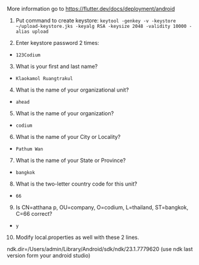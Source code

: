 More information go to https://flutter.dev/docs/deployment/android

1. Put command to create keystore:
`keytool -genkey -v -keystore ~/upload-keystore.jks -keyalg RSA -keysize 2048 -validity 10000 -alias upload`

2. Enter keystore password 2 times:
- `123Codium`

3. What is your first and last name?
- `Klaokamol Ruangtrakul`

4. What is the name of your organizational unit?
- `ahead`

5. What is the name of your organization?
- `codium`

6. What is the name of your City or Locality?
- `Pathum Wan`

7. What is the name of your State or Province?
- `bangkok`

8. What is the two-letter country code for this unit?
- `66`

9. Is CN=atthana p, OU=company, O=codium, L=thailand, ST=bangkok, C=66 correct?
- `y`

10. Modify local.properties as well with these 2 lines.

ndk.dir=/Users/admin/Library/Android/sdk/ndk/23.1.7779620 (use ndk last version form your android studio)
